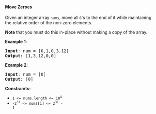 #### Move Zeroes
Given an integer array  `nums`, move all  `0`'s to the end of it while maintaining the relative order of the non-zero elements.

**Note**  that you must do this in-place without making a copy of the array.

**Example 1**:
<pre><b>Input</b>: num = [0,1,0,3,12]
<b>Output</b>: [1,3,12,0,0]
</pre>

**Example 2**:
<pre><b>Input</b>: num = [0]
<b>Output</b>: [0]
</pre>

**Constraints:**
* <code>1 <= nums.length <= 10<sup>4</sup></code>
* <code>-2<sup>31</sup> <= nums[i] <= 2<sup>31</sup> - 1</code>
